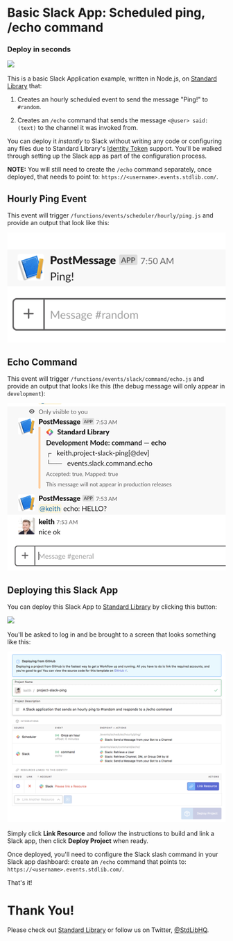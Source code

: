 # Basic Slack App: Scheduled ping, /echo command
### Deploy in seconds

[<img src="https://deploy.stdlib.com/static/images/deploy.svg" width="192">](https://deploy.stdlib.com/)

This is a basic Slack Application example, written in Node.js,
on [Standard Library](https://stdlib.com) that:

1. Creates an hourly scheduled event to send the message "Ping!" to `#random`.

2. Creates an `/echo` command that sends the message `<@user> said: (text)` to the channel it was invoked from.

You can deploy it *instantly* to Slack without writing any code or configuring
any files due to Standard Library's [Identity Token](https://docs.stdlib.com/identity-management-sso-for-apis/what-is-an-identity-token/) support. You'll be walked through setting up the Slack app
as part of the configuration process.

**NOTE:** You will still need to create
the `/echo` command separately, once deployed, that needs to point to:
`https://<username>.events.stdlib.com/`.

## Hourly Ping Event

This event will trigger `/functions/events/scheduler/hourly/ping.js` and provide
an output that look like this:

![](./readme/images/ping.png)

## Echo Command

This event will trigger `/functions/events/slack/command/echo.js` and provide
an output that looks like this (the debug message will only appear in `development`):

![](./readme/images/echo.png)

## Deploying this Slack App

You can deploy this Slack App to [Standard Library](https://stdlib.com) by clicking this button:

[<img src="https://deploy.stdlib.com/static/images/deploy.svg" width="192">](https://deploy.stdlib.com/)

You'll be asked to log in and be brought to a screen that looks something like this:

![](./readme/images/deploy.png)

Simply click **Link Resource** and follow the instructions to build and link
a Slack app, then click **Deploy Project** when ready.

Once deployed, you'll need to configure the Slack slash command in your Slack app
dashboard: create an `/echo` command that points to:
`https://<username>.events.stdlib.com/`.

That's it!

# Thank You!

Please check out [Standard Library](https://stdlib.com/) or follow us on Twitter,
[@StdLibHQ](https://twitter.com/@StdLibHQ).
